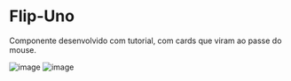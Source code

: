 # Flip-Uno

Componente desenvolvido com tutorial, com cards que viram ao passe do mouse.

![image](https://github.com/beatrizveloso/flip-uno/assets/156534028/fa3d92e6-b413-470e-babe-b31d325b29b6)
![image](https://github.com/beatrizveloso/flip-uno/assets/156534028/bcb1f13b-a65d-4b1e-8fb1-66d11ac6eca2)

